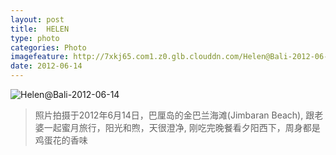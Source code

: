 ```yaml
---
layout: post
title:  HELEN
type: photo
categories: Photo
imagefeature: http://7xkj65.com1.z0.glb.clouddn.com/Helen@Bali-2012-06-14?imageMogr2/thumbnail/!30p
date: 2012-06-14
---
```


![Helen@Bali-2012-06-14](http://7xkj65.com1.z0.glb.clouddn.com/Helen@Bali-2012-06-14)

> 照片拍摄于2012年6月14日，巴厘岛的金巴兰海滩(Jimbaran Beach), 跟老婆一起蜜月旅行，阳光和煦，天很澄净, 刚吃完晚餐看夕阳西下，周身都是鸡蛋花的香味
